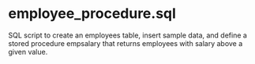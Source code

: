 # employee_procedure.sql
SQL script to create an employees table, insert sample data, and define a stored procedure empsalary that returns employees with salary above a given value.
